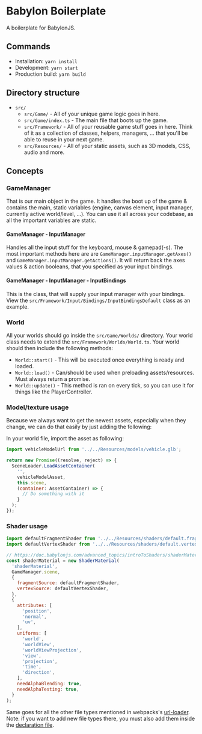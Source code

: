 # Babylon Boilerplate

A boilerplate for BabylonJS.

## Commands

* Installation: `yarn install`
* Development: `yarn start`
* Production build: `yarn build`

## Directory structure

* `src/`
  * `src/Game/` - All of your unique game logic goes in here.
  * `src/Game/index.ts` - The main file that boots up the game.
  * `src/Framework/` - All of your reusable game stuff goes in here. Think of it as a collection of classes, helpers, managers, ... that you'll be able to reuse in your next game.
  * `src/Resources/` - All of your static assets, such as 3D models, CSS, audio and more.

## Concepts

### GameManager

That is our main object in the game. It handles the boot up of the game & contains the main, static variables (engine, canvas element, input manager, currently active world/level, ...). You can use it all across your codebase, as all the important variables are static.

#### GameManager - InputManager

Handles all the input stuff for the keyboard, mouse & gamepad(-s). The most important methods here are are `GameManager.inputManager.getAxes()` and `GameManager.inputManager.getActions()`. It will return back the axes values & action booleans, that you specified as your input bindings.

#### GameManager - InputManager - InputBindings

This is the class, that will supply your input manager with your bindings. View the `src/Framework/Input/Bindings/InputBindingsDefault` class as an example.

### World

All your worlds should go inside the `src/Game/Worlds/` directory. Your world class needs to extend the `src/Framework/Worlds/World.ts`. Your world should then include the following methods:

* `World::start()` - This will be executed once everything is ready and loaded.
* `World::load()` - Can/should be used when preloading assets/resources. Must always return a promise.
* `World::update()` - This method is ran on every tick, so you can use it for things like the PlayerController.

### Model/texture usage

Because we always want to get the newest assets, especially when they change, we can do that easily by just adding the following:

In your world file, import the asset as following:

```javascript
import vehicleModelUrl from '../../Resources/models/vehicle.glb';

return new Promise((resolve, reject) => {
  SceneLoader.LoadAssetContainer(
    '',
    vehicleModelAsset,
    this.scene,
    (container: AssetContainer) => {
      // Do something with it
    }
  );
});
```

### Shader usage

```javascript
import defaultFragmentShader from '../../Resources/shaders/default.fragment.fx';
import defaultVertexShader from '../../Resources/shaders/default.vertex.fx';

// https://doc.babylonjs.com/advanced_topics/introToShaders/shaderMaterial
const shaderMaterial = new ShaderMaterial(
  'shaderMaterial',
  GameManager.scene,
  {
    fragmentSource: defaultFragmentShader,
    vertexSource: defaultVertexShader,
  },
  {
    attributes: [
      'position',
      'normal',
      'uv',
    ],
    uniforms: [
      'world',
      'worldView',
      'worldViewProjection',
      'view',
      'projection',
      'time',
      'direction',
    ],
    needAlphaBlending: true,
    needAlphaTesting: true,
  }
);
```

Same goes for all the other file types mentioned in webpacks's [url-loader](https://github.com/bobalazek/babylon-boilerplate/blob/master/webpack.common.js#L68). Note: if you want to add new file types there, you must also add them inside the [declaration file](https://github.com/bobalazek/babylon-boilerplate/blob/master/src/declarations.d.ts).
